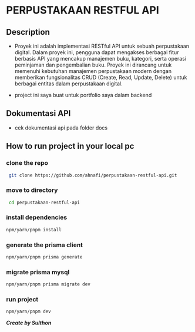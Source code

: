 # PERPUSTAKAAN RESTFUL API

## Description

- Proyek ini adalah implementasi RESTful API untuk sebuah perpustakaan digital. Dalam proyek ini, pengguna dapat mengakses berbagai fitur berbasis API yang mencakup manajemen buku, kategori, serta operasi peminjaman dan pengembalian buku. Proyek ini dirancang untuk memenuhi kebutuhan manajemen perpustakaan modern dengan memberikan fungsionalitas CRUD (Create, Read, Update, Delete) untuk berbagai entitas dalam perpustakaan digital.

- project ini saya buat untuk portfolio saya dalam backend

## Dokumentasi API 

- cek dokumentasi api pada folder docs

## How to run project in your local pc

### clone the repo

```bash
 git clone https://github.com/ahnafi/perpustakaan-restful-api.git
```

### move to directory

```bash
 cd perpustakaan-restful-api
```

### install dependencies

```bash
npm/yarn/pnpm install
```

### generate the prisma client

```bash
npm/yarn/pnpm prisma generate
```

### migrate prisma mysql

```bash
npm/yarn/pnpm prisma migrate dev
```

### run project

```bash
npm/yarn/pnpm dev
```

***Create by Sulthon***
